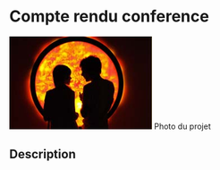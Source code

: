 # Compte rendu conference

![photo](images/rafael_lozano-hemmer_trackers_paris_2011.jpg)
Photo du projet

## **Description**
